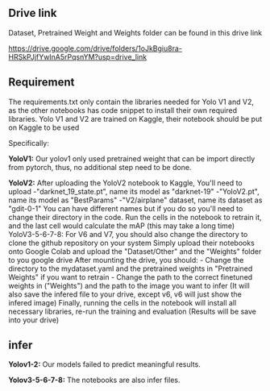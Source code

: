 ## Drive link

Dataset, Pretrained Weight and Weights folder can be found in this drive link

https://drive.google.com/drive/folders/1oJkBgiu8ra-HRSkPJjfYwInA5rPqsnYM?usp=drive_link

## Requirement
The requirements.txt only contain the libraries needed for Yolo V1 and V2, as the other notebooks has code snippet to install their own required libraries. Yolo V1 and V2 are trained on Kaggle, their notebook should be put on Kaggle to be used

Specifically:

**YoloV1:**
    Our yolov1 only used pretrained weight that can be import directly from pytorch, thus, no additional step need to be done.

**YoloV2:**
    After uploading the YoloV2 notebook to Kaggle, You'll need to upload 
    -"darknet_19_state.pt", name its model as "darknet-19"
    -"YoloV2.pt", name its model as "BestParams"
    -"V2/airplane" dataset, name its dataset as "gdit-0-1"
    You can have different names but if you do so you'll need to change their directory in the code.
    Run the cells in the notebook to retrain it, and the last cell would calculate the mAP (this may take a long time)
YoloV3-5-6-7-8:
    For V6 and V7, you should also change the directory to clone the github repository on your system
    Simply upload their notebooks onto Google Colab and upload the "Dataset/Other" and the "Weights" folder to you google drive
    After mounting the drive, you should:
        - Change the directory to the mydataset.yaml and the pretrained weights in "Pretrained Weights" if you want to retrain
        - Change the path to the correct finetuned weights in ("Weights") and the path to the image you want to infer (It will also save the infered file to your drive, except v6, v6 will just show the infered image)
    Finally, running the cells in the notebook will install all necessary libraries, re-run the training and evaluation (Results will be save into your drive)

## infer
**Yolov1-2:**
    Our models failed to predict meaningful results.

**Yolov3-5-6-7-8:**
    The notebooks are also infer files.
